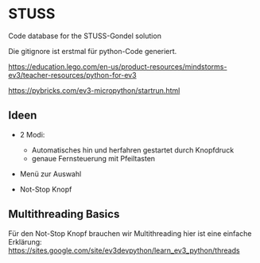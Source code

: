 # STUSS
Code database for the STUSS-Gondel solution

Die gitignore ist erstmal für python-Code generiert.

https://education.lego.com/en-us/product-resources/mindstorms-ev3/teacher-resources/python-for-ev3

https://pybricks.com/ev3-micropython/startrun.html

## Ideen
- 2 Modi:
    - Automatisches hin und herfahren gestartet durch Knopfdruck
    - genaue Fernsteuerung mit Pfeiltasten

- Menü zur Auswahl
- Not-Stop Knopf

## Multithreading Basics
Für den Not-Stop Knopf brauchen wir Multithreading hier ist eine einfache Erklärung:
https://sites.google.com/site/ev3devpython/learn_ev3_python/threads